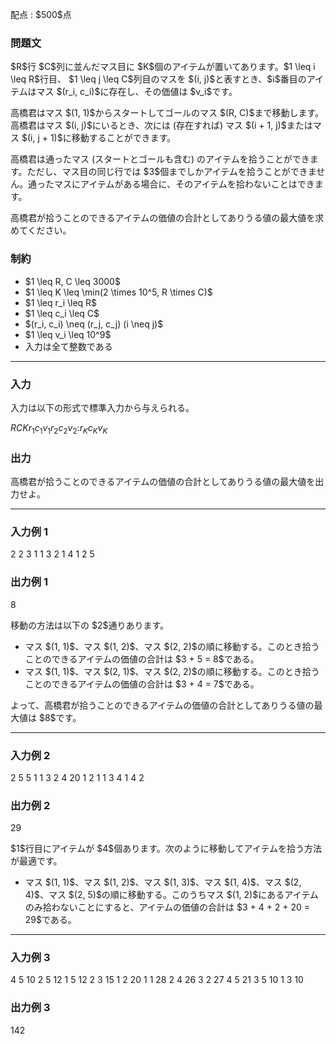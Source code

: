 
<div>

<span>

<span>

<p>
配点 : $500$点
</p>

<div>

<section>

### **問題文**

<p>
$R$行 $C$列に並んだマス目に $K$個のアイテムが置いてあります。$1 \leq i \leq R$行目、 $1 \leq j \leq C$列目のマスを $(i, j)$と表すとき、$i$番目のアイテムはマス $(r_i, c_i)$に存在し、その価値は $v_i$です。
</p>

<p>
高橋君はマス $(1, 1)$からスタートしてゴールのマス $(R, C)$まで移動します。高橋君はマス $(i, j)$にいるとき、次には (存在すれば) マス $(i + 1, j)$またはマス $(i, j + 1)$に移動することができます。
</p>

<p>
高橋君は通ったマス (スタートとゴールも含む) のアイテムを拾うことができます。ただし、マス目の同じ行では $3$個までしかアイテムを拾うことができません。通ったマスにアイテムがある場合に、そのアイテムを拾わないことはできます。
</p>

<p>
高橋君が拾うことのできるアイテムの価値の合計としてありうる値の最大値を求めてください。
</p>

</section>

</div>

<div>

<section>

### **制約**

<ul>

<li>
$1 \leq R, C \leq 3000$
</li>

<li>
$1 \leq K \leq \min(2 \times 10^5, R \times C)$
</li>

<li>
$1 \leq r_i \leq R$
</li>

<li>
$1 \leq c_i \leq C$
</li>

<li>
$(r_i, c_i) \neq (r_j, c_j) (i \neq j)$
</li>

<li>
$1 \leq v_i \leq 10^9$
</li>

<li>
入力は全て整数である
</li>

</ul>

</section>

</div>

---

<div>

<div>

<section>

### **入力**

<p>
入力は以下の形式で標準入力から与えられる。
</p>

<div>

$R$$C$$K$$r_1$$c_1$$v_1$$r_2$$c_2$$v_2$$:$$r_K$$c_K$$v_K$
</div>

</section>

</div>

<div>

<section>

### **出力**

<p>
高橋君が拾うことのできるアイテムの価値の合計としてありうる値の最大値を出力せよ。
</p>

</section>

</div>

</div>

---

<div>

<section>

### **入力例 1**

<div>

2 2 3
1 1 3
2 1 4
1 2 5

</div>

</section>

</div>

<div>

<section>

### **出力例 1**

<div>

8

</div>

<p>
移動の方法は以下の $2$通りあります。
</p>

<ul>

<li>
マス $(1, 1)$、マス $(1, 2)$、マス $(2, 2)$の順に移動する。このとき拾うことのできるアイテムの価値の合計は $3 + 5 = 8$である。
</li>

<li>
マス $(1, 1)$、マス $(2, 1)$、マス $(2, 2)$の順に移動する。このとき拾うことのできるアイテムの価値の合計は $3 + 4 = 7$である。
</li>

</ul>

<p>
よって、高橋君が拾うことのできるアイテムの価値の合計としてありうる値の最大値は $8$です。
</p>

</section>

</div>

---

<div>

<section>

### **入力例 2**

<div>

2 5 5
1 1 3
2 4 20
1 2 1
1 3 4
1 4 2

</div>

</section>

</div>

<div>

<section>

### **出力例 2**

<div>

29

</div>

<p>
$1$行目にアイテムが $4$個あります。次のように移動してアイテムを拾う方法が最適です。
</p>

<ul>

<li>
マス $(1, 1)$、マス $(1, 2)$、マス $(1, 3)$、マス $(1, 4)$、マス $(2, 4)$、マス $(2, 5)$の順に移動する。このうちマス $(1, 2)$にあるアイテムのみ拾わないことにすると、アイテムの価値の合計は $3 + 4 + 2 + 20 = 29$である。
</li>

</ul>

</section>

</div>

---

<div>

<section>

### **入力例 3**

<div>

4 5 10
2 5 12
1 5 12
2 3 15
1 2 20
1 1 28
2 4 26
3 2 27
4 5 21
3 5 10
1 3 10

</div>

</section>

</div>

<div>

<section>

### **出力例 3**

<div>

142

</div>

</section>

</div>

</span>

</span>

</div>
